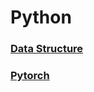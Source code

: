 # Python

### [Data Structure](data_structure\data_structure.md)

### [Pytorch](pytorch\pytorch.md)
